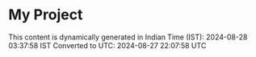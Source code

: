 # My Project

This content is dynamically generated in Indian Time (IST): 2024-08-28 03:37:58 IST
Converted to UTC: 2024-08-27 22:07:58 UTC
